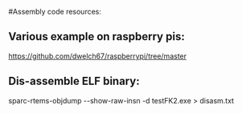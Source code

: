 #Assembly code resources:

Various example on raspberry pis:
---------------------------------

https://github.com/dwelch67/raspberrypi/tree/master

Dis-assemble ELF binary:
------------------------

sparc-rtems-objdump --show-raw-insn -d testFK2.exe > disasm.txt
